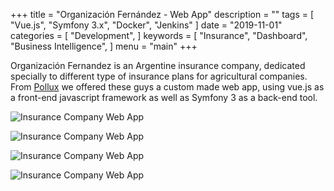 +++
title = "Organización Fernández - Web App"
description = ""
tags = [
    "Vue.js",
    "Symfony 3.x",
    "Docker",
    "Jenkins"
]
date = "2019-11-01"
categories = [
    "Development",
]
keywords = [
    "Insurance",
    "Dashboard",
    "Business Intelligence",
]
menu = "main"
+++

Organización Fernandez is an Argentine insurance company, dedicated specially to different type of insurance plans for agricultural companies. From <a href="https://polluxcoop.com" target="_blank">Pollux</a> we offered these guys a custom made web app, using vue.js as a front-end javascript framework as well as Symfony 3 as a back-end tool.

![Insurance Company Web App](/org-fdez.png)

![Insurance Company Web App](/org-fdez-1.png)

![Insurance Company Web App](/org-fdez-2.png)

![Insurance Company Web App](/org-fdez-3.png)



